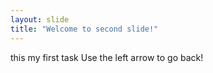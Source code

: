 ```yaml
---
layout: slide
title: "Welcome to second slide!"
---
```

this my first task
Use the left arrow to go back!

